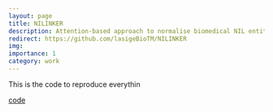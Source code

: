 ```yaml
---
layout: page
title: NILINKER
description: Attention-based approach to normalise biomedical NIL entities.
redirect: https://github.com/lasigeBioTM/NILINKER
img:
importance: 1
category: work
---
```



This is the code to reproduce everythin

[code](https://github.com/lasigeBioTM/NILINKER)
